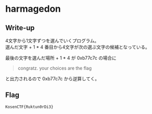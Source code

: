 # harmagedon

## Write-up

4文字から1文字ずつを選んでいくプログラム。  
選んだ文字 + 1 * 4 番目から4文字が次の選ぶ文字の候補となっている。  

最後の文字を選んだ場所 + 1 * 4 が 0xb77c7c の場合に

> congratz. your choices are the flag

と出力されるので 0xb77c7c から逆算してく。  


## Flag

`KosenCTF{Ruktun0rDi3}`

